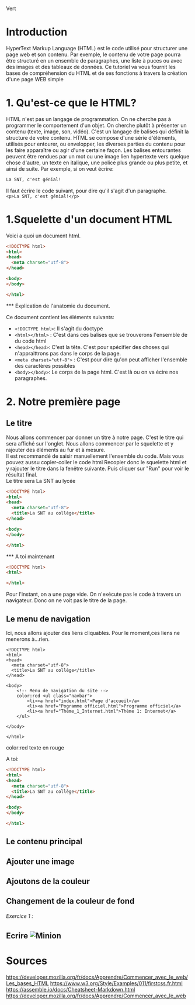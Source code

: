 <span style='color:vert'>Vert</span>
<h1>Introduction</h1>

HyperText Markup Language (HTML) est le code utilisé pour structurer une page web et son contenu.
Par exemple, le contenu de votre page pourra être structuré en un ensemble de paragraphes,
une liste à puces ou avec des images et des tableaux de données.
Ce tutoriel va vous fournit les bases de compréhension du HTML et de ses fonctions à travers la création d'une page WEB simple

<h1>1. Qu'est-ce que le HTML?</h1>
<p>HTML n'est pas un langage de programmation. On ne cherche pas à programmer le comportement d'un objet.
On cherche plutôt à présenter un contenu (texte, image, son, vidéo).
C'est un langage de balises qui définit la structure de votre contenu.
HTML se compose d'une série d'éléments, utilisés pour entourer, ou envelopper, les diverses parties du contenu pour les faire apparaître ou agir d'une certaine façon.
Les balises entourantes peuvent être rendues par un mot ou une image lien hypertexte vers quelque chose d'autre, un texte en italique,
une police plus grande ou plus petite, et ainsi de suite.
Par exemple, si on veut écrire:<br>

```html
La SNT, c'est génial!
```
Il faut écrire le code suivant, pour dire qu'il s'agit d'un paragraphe. <br>
`<p>La SNT, c'est génial!</p>`
</p>

# 1.Squelette d'un document HTML

<p>Voici a quoi un document html.<br></p>

```html
<!DOCTYPE html>
<html>
<head>
  <meta charset="utf-8">
</head>

<body>
</body>

</html>
```

*** Explication de l'anatomie du document.

Ce document contient les éléments suivants:
* `<!DOCTYPE html>`: Il s'agit du doctype
* `<html></html>` : C'est dans ces balises que se trouverons l'ensemble de du code html
* `<head></head>`: C'est la tête. C'est pour spécifier des choses qui n'appraittrons pas dans le corps de la page.
* `<meta charset="utf-8">` : C'est pour dire qu'on peut afficher l'ensemble des caractères possibles
* `<body></body>`: Le corps de la page html. C'est là ou on va écire nos paragraphes.


<h1>2. Notre première page</h1>
<h2>Le titre</h2>
<p>Nous allons commencer par donner un titre à notre page. C'est le titre qui sera affiché sur l'onglet.
Nous allons commencer par le squelette et y rajouter des éléments au fur et à mesure.<br>
Il est recommandé de saisir manuellement l'ensemble du code. Mais vous pouvez aussu copier-coller le code html
Recopier donc le squelette html et y rajouter le titre dans la fenêtre suivante. Puis cliquer sur "Run" pour voir le résultat final.<br>
Le titre sera La SNT au lycée </p>

```html
<!DOCTYPE html>
<html>
<head>
  <meta charset="utf-8">
  <title>La SNT au collège</title>
</head>

<body>
</body>

</html>
```
*** A toi maintenant

```html runnable
<!DOCTYPE html>
<html>

</html>
```
Pour l'instant, on a une page vide. On n'exécute pas le code à travers un navigateur. Donc on ne voit pas le titre de la page.

<h2>Le menu de navigation</h2>
Ici, nous allons ajouter des liens cliquables. Pour le moment,ces liens ne menerons à...rien.
<!-- Début code à copier -->

```
<!DOCTYPE html>
<html>
<head>
  <meta charset="utf-8">
  <title>La SNT au collège</title>
</head>

<body>
    <!-- Menu de navigation du site -->
    color:red <ul class="navbar">
        <li><a href="index.html">Page d'accueil</a>
        <li><a href="Pogramme officiel.html">Programme officiel</a>
        <li><a href="Thème_1_Internet.html">Thème 1: Internet</a>
    </ul>

</body>

</html>
```
<!-- Fin code à copier -->
color:red texte en rouge

A toi:

```html runnable
<!DOCTYPE html>
<html>
<head>
  <meta charset="utf-8">
  <title>La SNT au collège</title>
</head>

<body>
</body>

</html>
```

<h2>Le contenu principal</h2>

<h2>Ajouter une image</h2>

<h2>Ajoutons de la couleur</h2>

<h2>Changement de la couleur de fond</h2>

###### Exercice 1 :
Ecrire
![Minion](http://octodex.github.com/images/minion.png)
---
<h1>Sources</h1>

<https://developer.mozilla.org/fr/docs/Apprendre/Commencer_avec_le_web/Les_bases_HTML>
<https://www.w3.org/Style/Examples/011/firstcss.fr.html>
<https://assemble.io/docs/Cheatsheet-Markdown.html>
<https://developer.mozilla.org/fr/docs/Apprendre/Commencer_avec_le_web>
